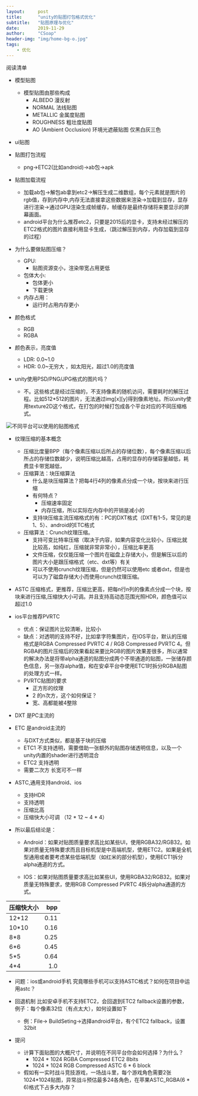 ```yaml
---
layout:     post
title:      "unity的贴图打包格式优化"
subtitle:   "贴图原理与优化"
date:       2019-11-29
author:     "CSoap"
header-img: "img/home-bg-o.jpg"
tags:
    - 优化
---
```


阅读清单
- 模型贴图
    - 模型贴图由那些构成
        - ALBEDO 漫反射
        - NORMAL  法线贴图
        - METALLIC 金属度贴图
        - ROUGHNESS 粗壮度贴图
        - AO (Ambient Occlusion) 环境光遮蔽贴图 仅黑白灰三色
- ui贴图

- 贴图打包流程
    - png->ETC2(比如android)->ab包->apk
- 贴图加载流程
    - 加载ab包->解包ab拿到etc2->解压生成二维数组，每个元素就是图片的rgb值，存到内存中,内存无法直接拿这些数据来渲染->加载到显存，显存进行渲染->通过GPU渲染生成帧缓存，帧缓存是最终存储将来要显示的屏幕画面。
    - android平台为什么推荐etc2，只要是2015后的显卡，支持未经过解压的ETC2格式的图片直接利用显卡生成，（跳过解压到内存，内存加载到显存的过程）
- 为什么要做贴图压缩？
    - GPU:
        - 贴图资源变小，渲染带宽占用更低
    - 包体大小:
        - 包体更小
        - 下载更快
    - 内存占用：
        - 运行时占用内存更小

- 颜色格式
    - RGB
    - RGBA
- 颜色表示，亮度值
    - LDR: 0.0~1.0
    - HDR: 0.0~无穷大 ，如太阳光，超过1.0的亮度值
- unity使用PSD/PNG/JPG格式的图片吗？
    - 不。这些格式是经过压缩的，不支持像素的随机访问，需要耗时的解压过程。比如512*512的图片，无法通过img[x][y]得到像素地址。所以unity使用texture2D这个格式，在打包的时候打包成各个平台对应的不同压缩格式。

![不同平台可以使用的贴图格式](http://csoap.github.io/img/in-post/post-js-version/compressed-texture.png "不同平台可以使用的贴图格式")

- 纹理压缩的基本概念
    - 压缩比度量BPP（每个像素压缩以后所占的存储位数），每个像素压缩以后所占的存储位数越少，说明压缩比越高，占用的显存的存储容量越低，耗费显卡带宽越低，
    - 压缩算法：块压缩算法
        - 什么是块压缩算法？把每4行4列的像素点分成一个块，按块来进行压缩
        - 有何特点？ 
            - 压缩速率固定
            - 内存压缩，所以实际在内存中的开销是减小的
        - 支持块压缩主流压缩格式的有：PC的DXT格式（DXT有1-5，常见的是1、5）、android的ETC格式
    - 压缩算法：Crunch纹理压缩。
        - 支持可变比特率压缩（取决于内容，如果内容变化比较小，压缩比就比较高，如纯红，压缩就非常非常小），压缩比率更高
        - 文件压缩，仅仅能压缩一个图片在磁盘上存储大小，但是解压以后的图片大小是跟压缩格式（etc、dxt等）有关
        - 可以不使用crunch纹理压缩，但是仍然可以使用etc 或者dxt，但是也可以为了磁盘存储大小而使用crunch纹理压缩。
- ASTC 压缩格式，更推荐，压缩比更高，把每n行n列的像素点分成一个块，按块来进行压缩,压缩快大小可调。并且支持高动态范围光照HDR，颜色值可以超过1.0

- ios平台推荐PVRTC
    - 优点：保证图片比较清晰，比较小
    - 缺点：对透明的支持不好，比如拿字符集图片，在IOS平台，默认的压缩格式是RGBA Compressed PVRTC 4 / RGB Compressed PVRTC 4。但RGBA的图片压缩后的效果看起来要比RGB的图片效果差很多，所以通常的解决办法是将带alpha通道的贴图分成两个不带通道的贴图，一张储存颜色信息，另一张存alpha值，和在安卓平台中使用ETC1时拆分RGBA贴图的处理方式一样。
    - PVRTC贴图的要求
        - 正方形的纹理
        - 2 的n次方，这个如何保证？
        - 宽、高都能被4整除
- DXT 是PC主流的
- ETC 是android主流的
    - 与DXT方式类似，都是基于块的压缩
    - ETC1 不支持透明，需要借助一张额外的贴图存储透明信息，以及一个unity内置的shader进行透明混合
    - ETC2 支持透明
    - 需要二次方 长宽可不一样
- ASTC,通用支持android、ios
    - 支持HDR
    - 支持透明
    - 压缩比高
    - 压缩快大小可调 （12 * 12 ~ 4 * 4）
- 所以最后结论是：
    - Android：如果对贴图质量要求高比如某些UI，使用RGBA32/RGB32。如果对质量无特殊要求而且目标机型是中高端机型，使用ETC2。如果是全机型通用或者要考虑某些低端机型（如红米的部分机型），使用ECT1拆分alpha通道的方式。

    - IOS：如果对贴图质量要求高比如某些UI，使用RGBA32/RGB32。如果对质量无特殊要求，使用RGB Compressed PVRTC 4拆分alpha通道的方式。

| 压缩快大小 | bpp |
| :-----| ----: |
| 12*12 | 0.11 |
| 10*10 | 0.16 |
| 8*8 | 0.25 |
| 6*6 | 0.45 |
| 5*5 | 0.64 |
| 4*4 | 1.0 |
- 问题：ios或android手机 究竟哪些手机可以支持ASTC格式？如何在项目中运用astc？
- 回退机制
    比如安卓手机不支持ETC2，会回退到ETC2 fallback设置的参数，例子：每个像素32位（有点太大），如何设置如下
    - 例：File-> BuildSeting->选择android平台，有个ETC2 fallback，设置32bit

- 提问
    - 计算下面贴图的大概尺寸，并说明在不同平台你会如何选择？为什么？
        - 1024 * 1024 RGBA Compressed ETC2 8bits
        - 1024 * 1024 RGB Compressed ASTC 6 * 6 block
    - 假如有一实时战斗竞技游戏，一场战斗里，每个游戏角色需要2张1024*1024贴图，异常战斗预估最多24各角色，在苹果ASTC_RGBA(6 * 6)格式下占多大内存？